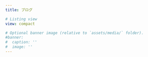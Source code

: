 ```yaml
---
title: ブログ

# Listing view
view: compact

# Optional banner image (relative to `assets/media/` folder).
#banner:
#  caption: ''
#  image: ''
---
```

